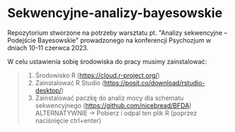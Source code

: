 # Sekwencyjne-analizy-bayesowskie

Repozytorium stworzone na potrzeby warsztatu pt. "Analizy sekwencyjne – Podejście Bayesowskie" prowadzonego na konferencji Psychozjum w dniach 10-11 czerwca 2023.

W celu ustawienia sobię środowiska do pracy musimy zainstalować:
  > 1) Środowisko R (https://cloud.r-project.org/)
  > 2) Zainstalować R Studio (https://posit.co/download/rstudio-desktop/)
  > 3) Zainstalować paczkę do analiz mocy dla schematu sekwencyjnego (https://github.com/nicebread/BFDA)
  >     ALTERNATYWNIE -> Pobierz i odpal ten plik R (poprzez naciśnięcie ctrl+enter) 
